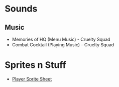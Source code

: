 # Sounds
## Music
 - Memories of HQ (Menu Music) - Cruelty Squad
 - Combat Cocktail (Playing Music) - Cruelty Squad
# Sprites n Stuff
- [Player Sprite Sheet](https://craftpix.net/freebies/free-vampire-pixel-art-sprite-sheets/)
